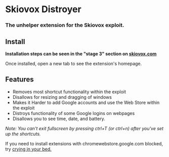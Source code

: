 # Skiovox Distroyer
### The unhelper extension for the Skiovox exploit.

## Install

**Installation steps can be seen in the "stage 3" section on [skiovox.com](https://skiovox.com)**

Once installed, open a new tab to see the extension's homepage.

## Features
- Removes most shortcut functionality within the exploit
- Disallows for resizing and dragging of windows
- Makes it Harder to add Google accounts and use the Web Store within the exploit
- Distroys functionality of some Google logins on webpages
- Disallows you to see time, date, and battery.

*Note: You can't exit fullscreen by pressing ctrl+T (or ctrl+n) after you've set up the shortcuts.*


If you need to install extensions with chromewebstore.google.com blocked, try [crying in your bed.](https://github.com/bypassiwastaken/skebstore)
